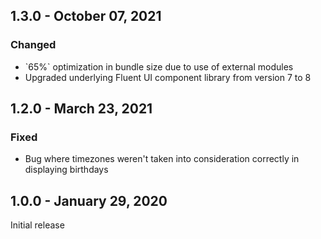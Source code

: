 ## 1.3.0 - October 07, 2021

### Changed
- &#x60;65%&#x60; optimization in bundle size due to use of external modules
- Upgraded underlying Fluent UI component library from version 7 to 8

## 1.2.0 - March 23, 2021

### Fixed
- Bug where timezones weren&#x27;t taken into consideration correctly in displaying birthdays











## 1.0.0 - January 29, 2020
Initial release